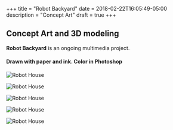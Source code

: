 +++
title = "Robot Backyard"
date = 2018-02-22T16:05:49-05:00
description = "Concept Art"
draft = true
+++


## Concept Art and 3D modeling ##

**Robot Backyard** is an ongoing multimedia project.  
#### Drawn with paper and ink. Color in Photoshop ####
![Robot House](images/RobotHouse.jpg")

![Robot House](images/blog/RobotHouse01.jpg")

![Robot House](images/blog/RobotHouse02.jpg")

![Robot House](images/blog/RobotHouse03.jpeg")

![Robot House](images/blog/RobotHouse04.jpeg")
